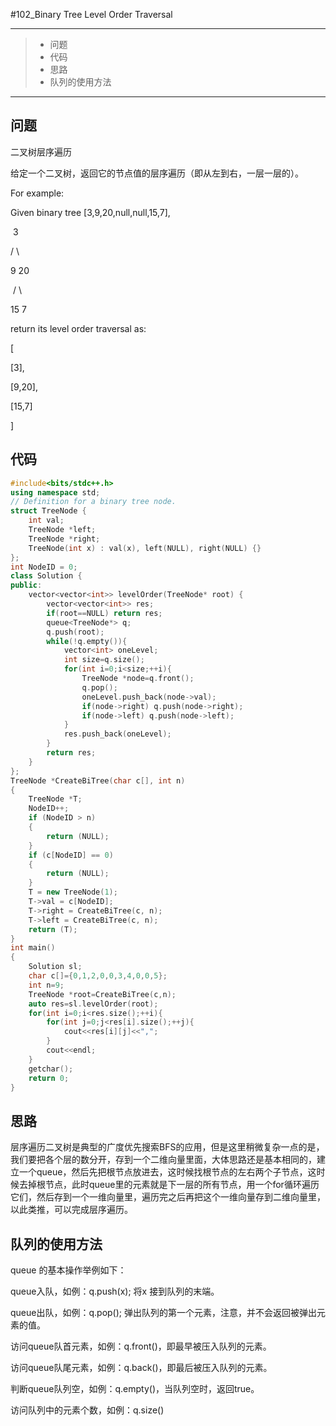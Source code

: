 #102_Binary Tree Level Order Traversal

---

> * 问题
> * 代码
> * 思路
> * 队列的使用方法

---

## 问题

二叉树层序遍历

给定一个二叉树，返回它的节点值的层序遍历（即从左到右，一层一层的）。

For example:

Given binary tree [3,9,20,null,null,15,7],

​    3

   / \

  9  20

​    /  \

   15   7

return its level order traversal as:

[

  [3],

  [9,20],

  [15,7]

]

## 代码

```c++
#include<bits/stdc++.h>
using namespace std;
// Definition for a binary tree node.
struct TreeNode {
    int val;
    TreeNode *left;
    TreeNode *right;
    TreeNode(int x) : val(x), left(NULL), right(NULL) {}
};
int NodeID = 0;
class Solution {
public:
    vector<vector<int>> levelOrder(TreeNode* root) {
        vector<vector<int>> res;
        if(root==NULL) return res;
        queue<TreeNode*> q;
        q.push(root);
        while(!q.empty()){
            vector<int> oneLevel;
            int size=q.size();
            for(int i=0;i<size;++i){
                TreeNode *node=q.front();
                q.pop();
                oneLevel.push_back(node->val);
                if(node->right) q.push(node->right);
                if(node->left) q.push(node->left);
            }
            res.push_back(oneLevel);
        }
        return res;
    }
};
TreeNode *CreateBiTree(char c[], int n)
{
    TreeNode *T;
    NodeID++;
    if (NodeID > n)
    {
        return (NULL);
    }
    if (c[NodeID] == 0)
    {
        return (NULL);
    }
    T = new TreeNode(1);
    T->val = c[NodeID];
    T->right = CreateBiTree(c, n);
    T->left = CreateBiTree(c, n);
    return (T);
}
int main()
{
    Solution sl;
    char c[]={0,1,2,0,0,3,4,0,0,5};
    int n=9;
    TreeNode *root=CreateBiTree(c,n);
    auto res=sl.levelOrder(root);
    for(int i=0;i<res.size();++i){
        for(int j=0;j<res[i].size();++j){
            cout<<res[i][j]<<",";
        }
        cout<<endl;
    }
    getchar();
    return 0;
}
```

## 思路

层序遍历二叉树是典型的广度优先搜索BFS的应用，但是这里稍微复杂一点的是，我们要把各个层的数分开，存到一个二维向量里面，大体思路还是基本相同的，建立一个queue，然后先把根节点放进去，这时候找根节点的左右两个子节点，这时候去掉根节点，此时queue里的元素就是下一层的所有节点，用一个for循环遍历它们，然后存到一个一维向量里，遍历完之后再把这个一维向量存到二维向量里，以此类推，可以完成层序遍历。

## 队列的使用方法

queue 的基本操作举例如下：

queue入队，如例：q.push(x); 将x 接到队列的末端。

queue出队，如例：q.pop(); 弹出队列的第一个元素，注意，并不会返回被弹出元素的值。

访问queue队首元素，如例：q.front()，即最早被压入队列的元素。

访问queue队尾元素，如例：q.back()，即最后被压入队列的元素。

判断queue队列空，如例：q.empty()，当队列空时，返回true。

访问队列中的元素个数，如例：q.size()